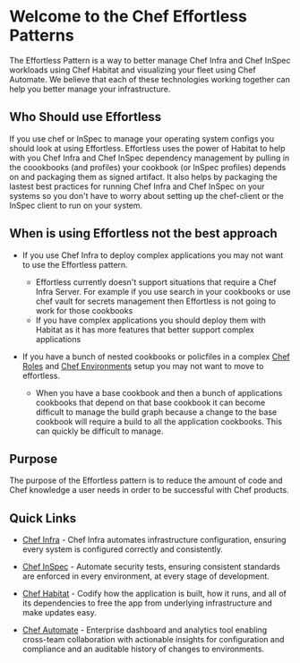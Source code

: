 # Welcome to the Chef Effortless Patterns

The Effortless Pattern is a way to better manage Chef Infra and Chef InSpec workloads using Chef Habitat and visualizing your fleet using Chef Automate. We believe that each of these technologies working together can help you better manage your infrastructure.

## Who Should use Effortless
If you use chef or InSpec to manage your operating system configs you should look at using Effortless. Effortless uses the power of Habitat to help with you Chef Infra and Chef InSpec dependency management by pulling in the coookbooks (and profiles) your cookbook (or InSpec profiles) depends on and packaging them as signed artifact. It also helps by packaging the lastest best practices for running Chef Infra and Chef InSpec on your systems so you don't have to worry about setting up the chef-client or the InSpec client to run on your system.

## When is using Effortless not the best approach

* If you use Chef Infra to deploy complex applications you may not want to use the Effortless pattern. 
  * Effortless currently doesn't support situations that require a Chef Infra Server. For example if you use search in your cookbooks or use chef vault for secrets management then Effortless is not going to work for those cookbooks
  * If you have complex applications you should deploy them with Habitat as it has more features that better support complex applications

* If you have a bunch of nested cookbooks or policfiles in a complex [Chef Roles](https://docs.chef.io/roles/) and [Chef Environments](https://docs.chef.io/environments/) setup you may not want to move to effortless.
  * When you have a base cookbook and then a bunch of applications cookbooks that depend on that base cookbook it can become difficult to manage the build graph because a change to the base cookbook will require a build to all the application cookbooks. This can quickly be difficult to manage.

## Purpose
The purpose of the Effortless pattern is to reduce the amount of code and Chef knowledge a user needs in order to be successful with Chef products.

## Quick Links

- [Chef Infra](https://github.com/chef/chef) - Chef Infra automates infrastructure configuration, ensuring every system is configured correctly and consistently.

- [Chef InSpec](https://github.com/inspec/inspec) - Automate security tests, ensuring consistent standards are enforced in every environment, at every stage of development.

- [Chef Habitat](https://github.com/habitat-sh/habitat) - Codify how the application is built, how it runs, and all of its dependencies to free the app from underlying infrastructure and make updates easy.

- [Chef Automate](https://github.com/chef/automate) - Enterprise dashboard and analytics tool enabling cross-team collaboration with actionable insights for configuration and compliance and an auditable history of changes to environments.
